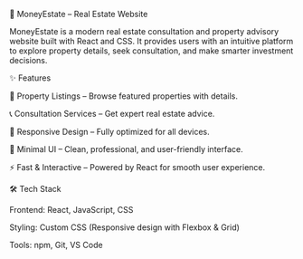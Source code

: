🏡 MoneyEstate – Real Estate Website

MoneyEstate is a modern real estate consultation and property advisory website built with React and CSS. It provides users with an intuitive platform to explore property details, seek consultation, and make smarter investment decisions.

✨ Features

📌 Property Listings – Browse featured properties with details.

📞 Consultation Services – Get expert real estate advice.

📱 Responsive Design – Fully optimized for all devices.

🎨 Minimal UI – Clean, professional, and user-friendly interface.

⚡ Fast & Interactive – Powered by React for smooth user experience.

🛠️ Tech Stack

Frontend: React, JavaScript, CSS

Styling: Custom CSS (Responsive design with Flexbox & Grid)

Tools: npm, Git, VS Code